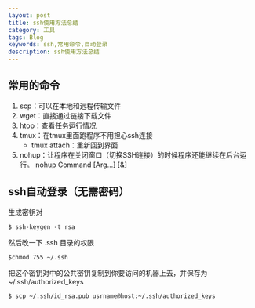 ```yaml
---
layout: post
title: ssh使用方法总结
category: 工具
tags: Blog
keywords: ssh,常用命令,自动登录
description: ssh使用方法总结
---
```


## 常用的命令

1. scp：可以在本地和远程传输文件
2. wget：直接通过链接下载文件
3. htop：查看任务运行情况
4. tmux：在tmux里面跑程序不用担心ssh连接
    * tmux attach：重新回到界面
5. nohup：让程序在关闭窗口（切换SSH连接）的时候程序还能继续在后台运行。
    nohup Command [Arg...] [&]

## ssh自动登录（无需密码）

生成密钥对

    $ ssh-keygen -t rsa

然后改一下 .ssh 目录的权限

    $chmod 755 ~/.ssh

把这个密钥对中的公共密钥复制到你要访问的机器上去，并保存为 ~/.ssh/authorized_keys

    $ scp ~/.ssh/id_rsa.pub usrname@host:~/.ssh/authorized_keys




